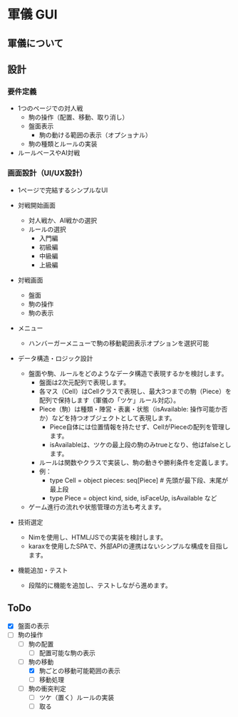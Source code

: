 # 軍儀 GUI

## 軍儀について

## 設計
### 要件定義
- 1つのページでの対人戦
  - 駒の操作（配置、移動、取り消し）
  - 盤面表示
    - 駒の動ける範囲の表示（オプショナル）
  - 駒の種類とルールの実装
- ルールベースやAI対戦

### 画面設計（UI/UX設計）
- 1ページで完結するシンプルなUI
- 対戦開始画面
  - 対人戦か、AI戦かの選択
  - ルールの選択
    - 入門編
    - 初級編
    - 中級編
    - 上級編
- 対戦画面
  - 盤面
  - 駒の操作
  - 駒の表示
- メニュー
  - ハンバーガーメニューで駒の移動範囲表示オプションを選択可能

- データ構造・ロジック設計
  - 盤面や駒、ルールをどのようなデータ構造で表現するかを検討します。
    - 盤面は2次元配列で表現します。
    - 各マス（Cell）はCellクラスで表現し、最大3つまでの駒（Piece）を配列で保持します（軍儀の「ツケ」ルール対応）。
    - Piece（駒）は種類・陣営・表裏・状態（isAvailable: 操作可能か否か）などを持つオブジェクトとして表現します。
      - Piece自体には位置情報を持たせず、CellがPieceの配列を管理します。
      - isAvailableは、ツケの最上段の駒のみtrueとなり、他はfalseとします。
    - ルールは関数やクラスで実装し、駒の動きや勝利条件を定義します。
    - 例：
      - type Cell = object
          pieces: seq[Piece]  # 先頭が最下段、末尾が最上段
      - type Piece = object
          kind, side, isFaceUp, isAvailable など
  - ゲーム進行の流れや状態管理の方法も考えます。

- 技術選定
  - Nimを使用し、HTML/JSでの実装を検討します。
  - karaxを使用したSPAで、外部APIの連携はないシンプルな構成を目指します。

- 機能追加・テスト
  - 段階的に機能を追加し、テストしながら進めます。

## ToDo
- [x] 盤面の表示
- [ ] 駒の操作
  - [ ] 駒の配置
    - [ ] 配置可能な駒の表示
  - [ ] 駒の移動
    - [x] 駒ごとの移動可能範囲の表示
    - [ ] 移動処理
  - [ ] 駒の衝突判定
    - [ ] ツケ（置く）ルールの実装
    - [ ] 取る